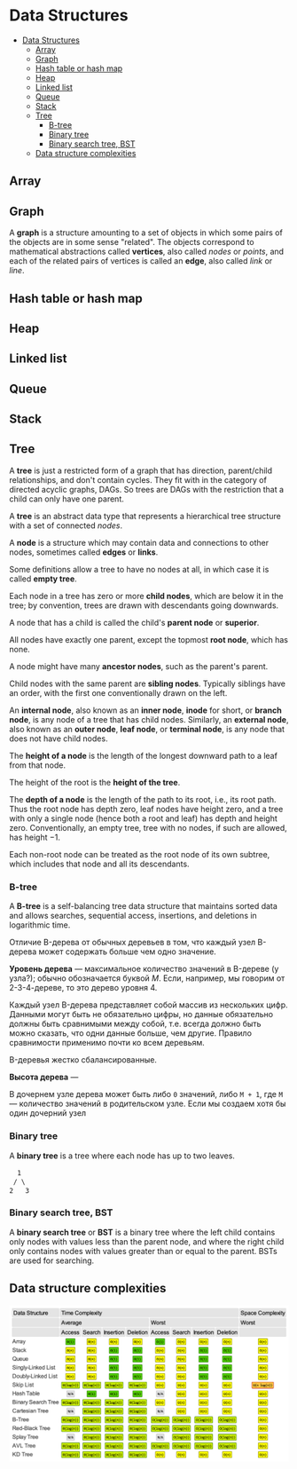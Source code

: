 # Data Structures

- [Data Structures](#data-structures)
  - [Array](#array)
  - [Graph](#graph)
  - [Hash table or hash map](#hash-table-or-hash-map)
  - [Heap](#heap)
  - [Linked list](#linked-list)
  - [Queue](#queue)
  - [Stack](#stack)
  - [Tree](#tree)
    - [B-tree](#b-tree)
    - [Binary tree](#binary-tree)
    - [Binary search tree, BST](#binary-search-tree-bst)
  - [Data structure complexities](#data-structure-complexities)

## Array

## Graph

 A **graph** is a structure amounting to a set of objects in which some pairs of the objects are in some sense "related". The objects correspond to mathematical abstractions called **vertices**, also called *nodes* or *points*, and each of the related pairs of vertices is called an **edge**, also called *link* or *line*.

## Hash table or hash map

## Heap

## Linked list

## Queue

## Stack

## Tree

A **tree** is just a restricted form of a graph that has direction, parent/child relationships, and don't contain cycles. They fit with in the category of directed acyclic graphs, DAGs. So trees are DAGs with the restriction that a child can only have one parent.

A **tree** is an abstract data type that represents a hierarchical tree structure with a set of connected *nodes*.

A **node** is a structure which may contain data and connections to other nodes, sometimes called **edges** or **links**.

Some definitions allow a tree to have no nodes at all, in which case it is called **empty tree**.

Each node in a tree has zero or more **child nodes**, which are below it in the tree; by convention, trees are drawn with descendants going downwards.

A node that has a child is called the child's **parent node** or **superior**.

All nodes have exactly one parent, except the topmost **root node**, which has none.

A node might have many **ancestor nodes**, such as the parent's parent.

Child nodes with the same parent are **sibling nodes**. Typically siblings have an order, with the first one conventionally drawn on the left.

An **internal node**, also known as an **inner node**, **inode** for short, or **branch node**, is any node of a tree that has child nodes. Similarly, an **external node**, also known as an **outer node**, **leaf node**, or **terminal node**, is any node that does not have child nodes.

The **height of a node** is the length of the longest downward path to a leaf from that node.

The height of the root is the **height of the tree**.

The **depth of a node** is the length of the path to its root, i.e., its root path. Thus the root node has depth zero, leaf nodes have height zero, and a tree with only a single node (hence both a root and leaf) has depth and height zero. Conventionally, an empty tree, tree with no nodes, if such are allowed, has height −1.

Each non-root node can be treated as the root node of its own subtree, which includes that node and all its descendants.

### B-tree

A **B-tree** is a self-balancing tree data structure that maintains sorted data and allows searches, sequential access, insertions, and deletions in logarithmic time.

Отличие B-дерева от обычных деревьев в том, что каждый узел B-дерева может содержать больше чем одно значение.

**Уровень дерева** — максимальное количество значений в B-дереве (у узла?); обычно обозначается буквой $M$. Если, например, мы говорим от 2-3-4-дереве, то это дерево уровня 4.

Каждый узел B-дерева представляет собой массив из нескольких цифр. Данными могут быть не обязательно цифры, но данные обязательно должны быть сравнимыми между собой, т.е. всегда должно быть можно сказать, что одни данные больше, чем другие. Правило сравнимости применимо почти ко всем деревьям.

B-деревья жестко сбалансированные.

**Высота дерева** —

В дочернем узле дерева может быть либо `0` значений, либо `M + 1`, где `M` — количество значений в родительском узле. Если мы создаем хотя бы один дочерний узел


### Binary tree

A **binary tree** is a tree where each node has up to two leaves.

```text
  1
 / \
2   3
```

### Binary search tree, BST

A **binary search tree** or **BST** is a binary tree where the left child contains only nodes with values less than the parent node, and where the right child only contains nodes with values greater than or equal to the parent. BSTs are used for searching.

## Data structure complexities

<img src="data%20structure%20complexities.png" width="850px">
